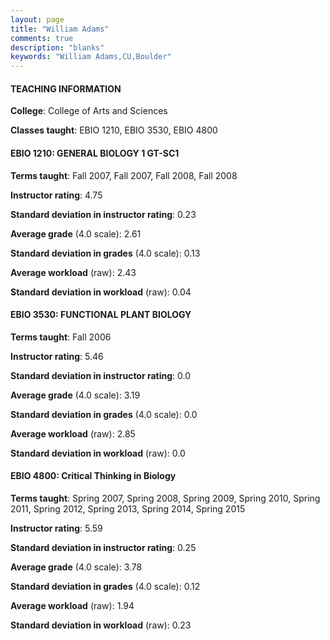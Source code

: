 ```yaml
---
layout: page
title: "William Adams" 
comments: true
description: "blanks"
keywords: "William Adams,CU,Boulder"
---
```

<head>
<script src="https://ajax.googleapis.com/ajax/libs/jquery/2.1.3/jquery.min.js"></script>
<script src="https://dl.dropboxusercontent.com/s/pc42nxpaw1ea4o9/highcharts.js?dl=0"></script>
<!-- <script src="../assets/js/highcharts.js"></script> -->
<style type="text/css">@font-face {
	font-family: "Bebas Neue";
	src: url(https://www.filehosting.org/file/details/544349/BebasNeue Regular.otf) format("opentype");
	}
	h1.Bebas { 
		font-family: "Bebas Neue", Verdana, Tahoma;
	}
</style>
</head>
	   
#### TEACHING INFORMATION

**College**: College of Arts and Sciences

**Classes taught**: EBIO 1210, EBIO 3530, EBIO 4800

#### EBIO 1210: GENERAL BIOLOGY 1 GT-SC1

**Terms taught**: Fall 2007, Fall 2007, Fall 2008, Fall 2008

**Instructor rating**: 4.75

**Standard deviation in instructor rating**: 0.23

**Average grade** (4.0 scale): 2.61

**Standard deviation in grades** (4.0 scale): 0.13

**Average workload** (raw): 2.43

**Standard deviation in workload** (raw): 0.04

#### EBIO 3530: FUNCTIONAL PLANT BIOLOGY

**Terms taught**: Fall 2006

**Instructor rating**: 5.46

**Standard deviation in instructor rating**: 0.0

**Average grade** (4.0 scale): 3.19

**Standard deviation in grades** (4.0 scale): 0.0

**Average workload** (raw): 2.85

**Standard deviation in workload** (raw): 0.0

#### EBIO 4800: Critical Thinking in Biology

**Terms taught**: Spring 2007, Spring 2008, Spring 2009, Spring 2010, Spring 2011, Spring 2012, Spring 2013, Spring 2014, Spring 2015

**Instructor rating**: 5.59

**Standard deviation in instructor rating**: 0.25

**Average grade** (4.0 scale): 3.78

**Standard deviation in grades** (4.0 scale): 0.12

**Average workload** (raw): 1.94

**Standard deviation in workload** (raw): 0.23

